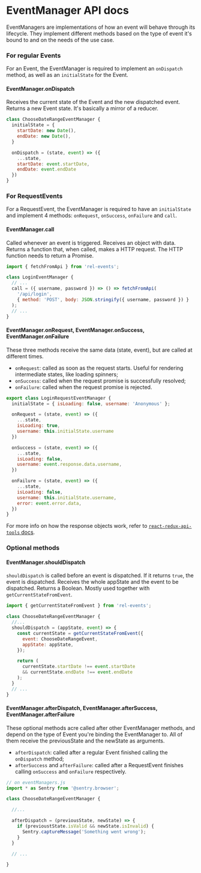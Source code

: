 # EventManager API docs

EventManagers are implementations of how an event will behave through its lifecycle. They implement different methods based on the type of event it's bound to and on the needs of the use case.

### For regular Events

For an Event, the EventManager is required to implement an `onDispatch` method, as well as an `initialState` for the Event.

#### EventManager.onDispatch

Receives the current state of the Event and the new dispatched event. Returns a new Event state. It's basically a mirror of a reducer.

```js
class ChooseDateRangeEventManager {
  initialState = {
    startDate: new Date(),
    endDate: new Date(),
  }

  onDispatch = (state, event) => ({
    ...state,
    startDate: event.startDate,
    endDate: event.endDate
  })
}
```

### For RequestEvents

For a RequestEvent, the EventManager is required to have an `initialState` and implement 4 methods: `onRequest`, `onSuccess`, `onFailure` and `call`.

#### EventManager.call

Called whenever an event is triggered. Receives an object with data. Returns a function that, when called, makes a HTTP request. The HTTP function needs to return a Promise.

```js
import { fetchFromApi } from 'rel-events';

class LoginEventManager {
  // ...
  call = ({ username, password }) => () => fetchFromApi(
    '/api/login',
    { method: 'POST', body: JSON.stringify({ username, password }) }
  );
  // ...
}
```

#### EventManager.onRequest, EventManager.onSuccess, EventManager.onFailure

These three methods receive the same data (state, event), but are called at different times.

- `onRequest`: called as soon as the request starts. Useful for rendering intermediate states, like loading spinners;
- `onSuccess`: called when the request promise is successfully resolved;
- `onFailure`: called when the request promise is rejected.

```js
export class LoginRequestEventManager {
  initialState = { isLoading: false, username: 'Anonymous' };

  onRequest = (state, event) => ({
    ...state,
    isLoading: true,
    username: this.initialState.username
  })

  onSuccess = (state, event) => ({
    ...state,
    isLoading: false,
    username: event.response.data.username,
  })

  onFailure = (state, event) => ({
    ...state,
    isLoading: false,
    username: this.initialState.username,
    error: event.error.data,
  })
}
```

For more info on how the response objects work, refer to [`react-redux-api-tools` docs](https://github.com/labcodes/react-redux-api-tools).

### Optional methods

#### EventManager.shouldDispatch

`shouldDispatch` is called before an event is dispatched. If it returns `true`, the event is dispatched. Receives the whole appState and the event to be dispatched. Returns a Boolean. Mostly used together with `getCurrentStateFromEvent`.

```js
import { getCurrentStateFromEvent } from 'rel-events';

class ChooseDateRangeEventManager {
  //...
  shouldDispatch = (appState, event) => {
    const currentState = getCurrentStateFromEvent({
      event: ChooseDateRangeEvent,
      appState: appState,
    });

    return (
      currentState.startDate !== event.startDate
      && currentState.endDate !== event.endDate
    );
  }
  // ...
}
```

#### EventManager.afterDispatch, EventManager.afterSuccess, EventManager.afterFailure

These optional methods acre called after other EventManager methods, and depend on the type of Event you're binding the EventManager to. All of them receive the previousState and the newState as arguments.

- `afterDispatch`: called after a regular Event finished calling the `onDispatch` method;
- `afterSuccess` and `afterFailure`: called after a RequestEvent finishes calling `onSuccess` and `onFailure` respectively.

```js
// on eventManagers.js
import * as Sentry from '@sentry.browser';

class ChooseDateRangeEventManager {

  //...

  afterDispatch = (previousState, newState) => {
    if (previoustState.isValid && newState.isInvalid) {
      Sentry.captureMessage('Something went wrong');
    }
  }

  // ...

}
```
